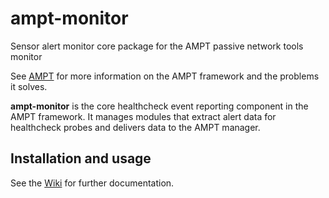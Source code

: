 # ampt-monitor

Sensor alert monitor core package for the AMPT passive network tools monitor

See [AMPT][ampt] for more information on the AMPT framework and the problems
it solves.

**ampt-monitor** is the core healthcheck event reporting component in the AMPT
framework. It manages modules that extract alert data for healthcheck probes
and delivers data to the AMPT manager.

## Installation and usage

See the [Wiki][wiki] for further documentation.


[ampt]: https://github.com/nids-io/ampt-manager/wiki/AMPT
[wiki]: https://github.com/nids-io/ampt-monitor/wiki/

